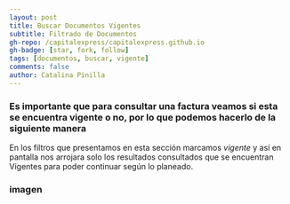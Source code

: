 ```yaml
---
layout: post
title: Buscar Documentos Vigentes
subtitle: Filtrado de Documentos
gh-repo: /capitalexpress/capitalexpress.github.io
gh-badge: [star, fork, follow]
tags: [documentos, buscar, vigente]
comments: false
author: Catalina Pinilla
---
```

### Es importante que para consultar una factura veamos si esta se encuentra vigente o no, por lo que podemos hacerlo de la siguiente manera

En los filtros que presentamos en esta sección marcamos *vigente* y así en pantalla nos arrojara solo los resultados consultados que se encuentran Vigentes para poder continuar según lo planeado.

### imagen